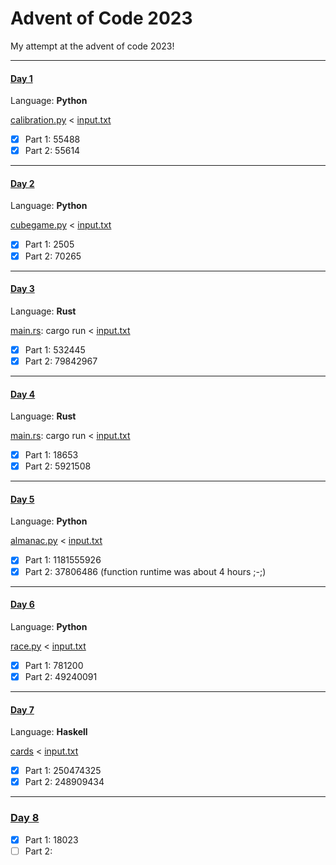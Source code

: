 # Advent of Code 2023
My attempt at the advent of code 2023!

---
#### [Day 1](https://adventofcode.com/2023/day/1)
Language: **Python**

[calibration.py](Day1/calibration.py) < [input.txt](Day1/input.txt)
- [x] Part 1: 55488
- [x] Part 2: 55614

---
#### [Day 2](https://adventofcode.com/2023/day/2)
Language: **Python**

[cubegame.py](Day2/cubegame.py) < [input.txt](Day2/input.txt)
- [x] Part 1: 2505
- [x] Part 2: 70265

---
#### [Day 3](https://adventofcode.com/2023/day/3)
Language: **Rust**

[main.rs](Day3/src/main.rs): cargo run < [input.txt](Day3/input.txt)
- [x] Part 1: 532445
- [x] Part 2: 79842967

---
#### [Day 4](https://adventofcode.com/2023/day/4)
Language: **Rust**

[main.rs](Day4/src/main.rs): cargo run < [input.txt](Day3/input.txt)
- [x] Part 1: 18653
- [x] Part 2: 5921508

---
#### [Day 5](https://adventofcode.com/2023/day/5)
Language: **Python**

[almanac.py](Day5/almanac.py) < [input.txt](Day5/input.txt)
- [x] Part 1: 1181555926
- [x] Part 2: 37806486  (function runtime was about 4 hours ;-;)

---
#### [Day 6](https://adventofcode.com/2023/day/6)
Language: **Python**

[race.py](Day6/race.py) < [input.txt](Day6/input.txt)
- [x] Part 1: 781200
- [x] Part 2: 49240091

---
#### [Day 7](https://adventofcode.com/2023/day/7)
Language: **Haskell**

[cards](Day7/cards) < [input.txt](Day7/input.txt)
- [x] Part 1: 250474325
- [x] Part 2: 248909434

---
### [Day 8](https://adventofcode.com/2023/day/8)
- [x] Part 1: 18023
- [ ] Part 2: